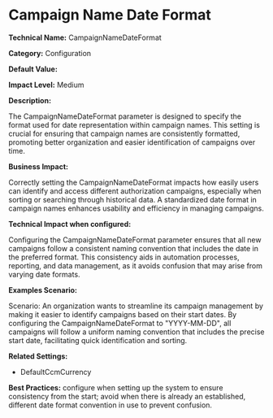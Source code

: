 # Campaign Name Date Format

**Technical Name:** CampaignNameDateFormat

**Category:** Configuration

**Default Value:**

**Impact Level:** Medium

**Description:**

The CampaignNameDateFormat parameter is designed to specify the format used for date representation within campaign names. This setting is crucial for ensuring that campaign names are consistently formatted, promoting better organization and easier identification of campaigns over time.

**Business Impact:**

Correctly setting the CampaignNameDateFormat impacts how easily users can identify and access different authorization campaigns, especially when sorting or searching through historical data. A standardized date format in campaign names enhances usability and efficiency in managing campaigns.

**Technical Impact when configured:**

Configuring the CampaignNameDateFormat parameter ensures that all new campaigns follow a consistent naming convention that includes the date in the preferred format. This consistency aids in automation processes, reporting, and data management, as it avoids confusion that may arise from varying date formats.

**Examples Scenario:**

Scenario: An organization wants to streamline its campaign management by making it easier to identify campaigns based on their start dates. By configuring the CampaignNameDateFormat to "YYYY-MM-DD", all campaigns will follow a uniform naming convention that includes the precise start date, facilitating quick identification and sorting.

**Related Settings:**

- DefaultCcmCurrency

**Best Practices:** configure when setting up the system to ensure consistency from the start; avoid when there is already an established, different date format convention in use to prevent confusion.